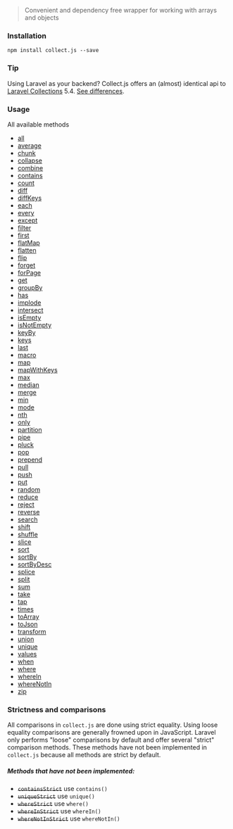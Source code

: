 
> Convenient and dependency free wrapper for working with arrays and objects

### Installation

	npm install collect.js --save
	

### Tip
Using Laravel as your backend? Collect.js offers an (almost) identical api to [Laravel Collections](https://laravel.com/docs/5.4/collections) 5.4. [See differences](#strictness-and-comparisons).

### Usage
All available methods   
- [all](#all)   
- [average](#average)   
- [chunk](#chunk)   
- [collapse](#collapse)   
- [combine](#combine)   
- [contains](#contains)   
- [count](#count)
- [diff](#diff)   
- [diffKeys](#diffkeys)   
- [each](#each)   
- [every](#every)   
- [except](#except)   
- [filter](#filter)   
- [first](#first)   
- [flatMap](#flatmap)   
- [flatten](#flatten)   
- [flip](#flip)   
- [forget](#forget)   
- [forPage](#forpage)   
- [get](#get)   
- [groupBy](#groupby)   
- [has](#has)   
- [implode](#implode)   
- [intersect](#intersect)   
- [isEmpty](#isempty)   
- [isNotEmpty](#isnotempty)   
- [keyBy](#keyby)   
- [keys](#keys)   
- [last](#last)   
- [macro](#macro)   
- [map](#map)   
- [mapWithKeys](#mapwithkeys)   
- [max](#max)   
- [median](#median)   
- [merge](#merge)   
- [min](#min)   
- [mode](#mode)   
- [nth](#nth)   
- [only](#only)   
- [partition](#partition)   
- [pipe](#pipe)   
- [pluck](#pluck)   
- [pop](#pop)   
- [prepend](#prepend)   
- [pull](#pull)   
- [push](#push)   
- [put](#put)   
- [random](#random)   
- [reduce](#reduce)   
- [reject](#reject)   
- [reverse](#reverse)   
- [search](#search)   
- [shift](#shift)   
- [shuffle](#shuffle)   
- [slice](#slice)   
- [sort](#sort)   
- [sortBy](#sortby)   
- [sortByDesc](#sortbydesc)   
- [splice](#splice)   
- [split](#split)   
- [sum](#sum)      
- [take](#take)   
- [tap](#tap)   
- [times](#times)   
- [toArray](#toarray)   
- [toJson](#tojson)   
- [transform](#transform)   
- [union](#union)   
- [unique](#unique)   
- [values](#values)   
- [when](#when)   
- [where](#where)   
- [whereIn](#wherein)   
- [whereNotIn](#whereNotIn)   
- [zip](#zip)   


### Strictness and comparisons
All comparisons in ``collect.js`` are done using strict equality. Using loose equality comparisons are generally frowned upon in JavaScript. Laravel only performs "loose" comparisons by default and offer several "strict" comparison methods. These methods have not been implemented in ``collect.js`` because all methods are strict by default. 

#####  Methods that have not been implemented:
- ~~``containsStrict``~~ use ``contains()``
- ~~``uniqueStrict``~~ use ``unique()``
- ~~``whereStrict``~~ use ``where()``
- ~~``whereInStrict``~~ use ``whereIn()``
- ~~``whereNotInStrict``~~ use ``whereNotIn()``
